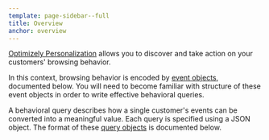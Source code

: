 ```yaml
---
template: page-sidebar--full
title: Overview
anchor: overview
---
```


[Optimizely Personalization](https://www.optimizely.com/personalization/) allows you to discover and take action on your customers' browsing behavior.

In this context, browsing behavior is encoded by [event objects](#event-objects), documented below.  You will need to become familiar with structure of these event objects in order to write effective behavioral queries.

A behavioral query describes how a single customer's events can be converted into a meaningful value.  Each query is specified using a JSON object.  The format of these [query objects](#query-objects) is documented below.
